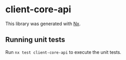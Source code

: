 # client-core-api

This library was generated with [Nx](https://nx.dev).

## Running unit tests

Run `nx test client-core-api` to execute the unit tests.
